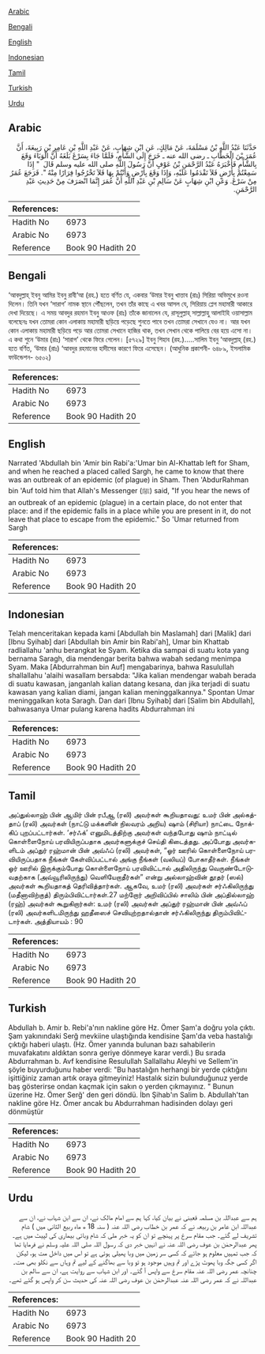 [Arabic](#arabic)

[Bengali](#bengali)

[English](#english)

[Indonesian](#indonesian)

[Tamil](#tamil)

[Turkish](#turkish)

[Urdu](#urdu)

## Arabic


<div dir="rtl" lang="ar" style={{fontSize:'larger',backgroundColor:'#f8f9fa',padding:20}}>
حَدَّثَنَا عَبْدُ اللَّهِ بْنُ مَسْلَمَةَ، عَنْ مَالِكٍ، عَنِ ابْنِ شِهَابٍ، عَنْ عَبْدِ اللَّهِ بْنِ عَامِرِ بْنِ رَبِيعَةَ، أَنَّ عُمَرَ بْنَ الْخَطَّابِ ـ رضى الله عنه ـ خَرَجَ إِلَى الشَّأْمِ، فَلَمَّا جَاءَ بِسَرْغَ بَلَغَهُ أَنَّ الْوَبَاءَ وَقَعَ بِالشَّأْمِ فَأَخْبَرَهُ عَبْدُ الرَّحْمَنِ بْنُ عَوْفٍ أَنَّ رَسُولَ اللَّهِ صلى الله عليه وسلم قَالَ ‏ "‏ إِذَا سَمِعْتُمْ بِأَرْضٍ فَلاَ تَقْدَمُوا عَلَيْهِ، وَإِذَا وَقَعَ بِأَرْضٍ وَأَنْتُمْ بِهَا فَلاَ تَخْرُجُوا فِرَارًا مِنْهُ ‏"‏‏.‏ فَرَجَعَ عُمَرُ مِنْ سَرْغَ‏.‏ وَعَنِ ابْنِ شِهَابٍ عَنْ سَالِمِ بْنِ عَبْدِ اللَّهِ أَنَّ عُمَرَ إِنَّمَا انْصَرَفَ مِنْ حَدِيثِ عَبْدِ الرَّحْمَنِ‏.‏
</div>
<div style={{backgroundColor:'#f8f9fa',padding:20, marginBottom: 10}}><table> <thead> <tr> <th>References:</th> <th></th> </tr> </thead> <tbody><tr><td>Hadith No</td><td>6973</td></tr><tr><td>Arabic No</td><td>6973</td></tr><tr><td>Reference</td><td>Book 90 Hadith 20</td></tr></tbody></table></div>

## Bengali


<div dir="ltr" lang="bn" style={{fontSize:'larger',backgroundColor:'#f8f9fa',padding:20}}>
‘আবদুল্লাহ্ ইবনু আমির ইবনু রাবী‘আ (রহ.) হতে বর্ণিত যে, একবার ‘উমার ইবনু খাত্তাব (রাঃ) সিরিয়া অভিমুখে রওনা দিলেন। তিনি যখন ‘সারাগ’ নামক স্থানে পৌঁছলেন, তখন তাঁর কাছে এ খবর আসল যে, সিরিয়ায় প্লেগ মহামারী আকারে দেখা দিয়েছে। এ সময় আবদুর রহমান ইবনু আওফ (রাঃ) তাঁকে জানালেন যে, রাসূলুল্লাহ্ সাল্লাল্লাহু আলাইহি ওয়াসাল্লাম বলেছেনঃ যখন তোমরা কোন এলাকায় মহামারী ছড়িয়ে পড়েছে শুনতে পাবে তখন তোমরা সেখানে যেও না। আর যখন কোন এলাকায় মহামারী ছড়িয়ে পড়ে আর তোমরা সেখানে হাজির থাক, তখন সেখান থেকে পালিয়ে বের হয়ে এসো না। এ কথা শুনে ‘উমার (রাঃ) ‘সারাগ’ থেকে ফিরে গেলেন। [৫৭২৯] ইবনু শিহাব (রহ.).....সালিম ইবনু ‘আবদুল্লাহ্ (রহ.) হতে বর্ণিত, ‘উমার (রাঃ) ‘আবদুর রহমানের হাদীসের কারণে ফিরে এসেছেন। (আধুনিক প্রকাশনী- ৬৪৮৯, ইসলামিক ফাউন্ডেশন- ৬৫০২)
</div>
<div style={{backgroundColor:'#f8f9fa',padding:20, marginBottom: 10}}><table> <thead> <tr> <th>References:</th> <th></th> </tr> </thead> <tbody><tr><td>Hadith No</td><td>6973</td></tr><tr><td>Arabic No</td><td>6973</td></tr><tr><td>Reference</td><td>Book 90 Hadith 20</td></tr></tbody></table></div>

## English


<div dir="ltr" lang="en" style={{fontSize:'larger',backgroundColor:'#f8f9fa',padding:20}}>
Narrated 'Abdullah bin 'Amir bin Rabi'a:'Umar bin Al-Khattab left for Sham, and when he reached a placed called Sargh, he came to know that there was an outbreak of an epidemic (of plague) in Sham. Then 'AbdurRahman bin 'Auf told him that Allah's Messenger (ﷺ) said, "If you hear the news of an outbreak of an epidemic (plague) in a certain place, do not enter that place: and if the epidemic falls in a place while you are present in it, do not leave that place to escape from the epidemic." So 'Umar returned from Sargh
</div>
<div style={{backgroundColor:'#f8f9fa',padding:20, marginBottom: 10}}><table> <thead> <tr> <th>References:</th> <th></th> </tr> </thead> <tbody><tr><td>Hadith No</td><td>6973</td></tr><tr><td>Arabic No</td><td>6973</td></tr><tr><td>Reference</td><td>Book 90 Hadith 20</td></tr></tbody></table></div>

## Indonesian


<div dir="ltr" lang="id" style={{fontSize:'larger',backgroundColor:'#f8f9fa',padding:20}}>
Telah menceritakan kepada kami [Abdullah bin Maslamah] dari [Malik] dari [Ibnu Syihab] dari [Abdullah bin Amir bin Rabi'ah], Umar bin Khattab radliallahu 'anhu berangkat ke Syam. Ketika dia sampai di suatu kota yang bernama Saragh, dia mendengar berita bahwa wabah sedang menimpa Syam. Maka [Abdurrahman bin Auf] mengabarinya, bahwa Rasulullah shallallahu 'alaihi wasallam bersabda: "Jika kalian mendengar wabah berada di suatu kawasan, janganlah kalian datang kesana, dan jika terjadi di suatu kawasan yang kalian diami, jangan kalian meninggalkannya." Spontan Umar meninggalkan kota Saragh. Dan dari [Ibnu Syihab] dari [Salim bin Abdullah], bahwasanya Umar pulang karena hadits Abdurrahman ini
</div>
<div style={{backgroundColor:'#f8f9fa',padding:20, marginBottom: 10}}><table> <thead> <tr> <th>References:</th> <th></th> </tr> </thead> <tbody><tr><td>Hadith No</td><td>6973</td></tr><tr><td>Arabic No</td><td>6973</td></tr><tr><td>Reference</td><td>Book 90 Hadith 20</td></tr></tbody></table></div>

## Tamil


<div dir="ltr" lang="ta" style={{fontSize:'larger',backgroundColor:'#f8f9fa',padding:20}}>
அப்துல்லாஹ் பின் ஆமிர் பின் ரபீஆ (ரலி) அவர்கள் கூறியதாவது: உமர் பின் அல்கத்தாப் (ரலி) அவர்கள் (நாட்டு மக்களின் நிலவரம் அறிய) ஷாம் (சிரியா) நாட்டை நோக்கிப் புறப்பட்டார்கள். ‘சர்ஃக்’ எனுமிடத்திற்கு அவர்கள் வந்தபோது ஷாம் நாட்டில் கொள்ளைநோய் பரவியிருப்பதாக அவர்களுக்குச் செய்தி கிடைத்தது. அப்போது அவர்களிடம் அப்துர் ரஹ்மான் பின் அவ்ஃப் (ரலி) அவர்கள், “ஓர் ஊரில் கொள்ளைநோய் பரவியிருப்பதாக நீங்கள் கேள்விப்பட்டால் அங்கு நீங்கள் (வலியப்) போகாதீர்கள். நீங்கள் ஓர் ஊரில் இருக்கும்போது கொள்ளைநோய் பரவிவிட்டால் அதிலிருந்து வெருண்டோடுவதற்காக (அவ்வூரிலிருந்து) வெளியேறாதீர்கள்” என்று அல்லாஹ்வின் தூதர் (ஸல்) அவர்கள் கூறியதாகத் தெரிவித்தார்கள். ஆகவே, உமர் (ரலி) அவர்கள் சர்ஃகிலிருந்து (மதீனாவிற்குத்) திரும்பிவிட்டார்கள்.27 மற்றோர் அறிவிப்பில் சாலிம் பின் அப்தில்லாஹ் (ரஹ்) அவர்கள் கூறுகிறார்கள்: உமர் (ரலி) அவர்கள் அப்துர் ரஹ்மான் பின் அவ்ஃப் (ரலி) அவர்களிடமிருந்து ஹதீஸைச் செவியுற்றதால்தான் சர்ஃகிலிருந்து திரும்பிவிட்டார்கள். அத்தியாயம் : 90
</div>
<div style={{backgroundColor:'#f8f9fa',padding:20, marginBottom: 10}}><table> <thead> <tr> <th>References:</th> <th></th> </tr> </thead> <tbody><tr><td>Hadith No</td><td>6973</td></tr><tr><td>Arabic No</td><td>6973</td></tr><tr><td>Reference</td><td>Book 90 Hadith 20</td></tr></tbody></table></div>

## Turkish


<div dir="ltr" lang="tr" style={{fontSize:'larger',backgroundColor:'#f8f9fa',padding:20}}>
Abdullah b. Amir b. Rebi'a'nın nakline göre Hz. Ömer Şam'a doğru yola çıktı. Şam yakınındaki Serğ mevkiine ulaştığında kendisine Şam'da veba hastalığı çıktığı haberi ulaştı. (Hz. Ömer yanında bulunan bazı sahabilerin muvafakatını aldıktan sonra geriye dönmeye karar verdi.) Bu sırada Abdurrahman b. Avf kendisine Resulullah Sallallahu Aleyhi ve Sellem'in şöyle buyurduğunu haber verdi: "Bu hastalığın herhangi bir yerde çıktığını işittiğiniz zaman artık oraya gitmeyiniz! Hastalık sizin bulunduğunuz yerde baş gösterirse ondan kaçmak için sakın o yerden çıkmayınız. " Bunun üzerine Hz. Ömer Serğ' den geri döndü. İbn Şihab'ın Salim b. Abdullah'tan nakline göre Hz. Ömer ancak bu Abdurrahman hadisinden dolayı geri dönmüştür
</div>
<div style={{backgroundColor:'#f8f9fa',padding:20, marginBottom: 10}}><table> <thead> <tr> <th>References:</th> <th></th> </tr> </thead> <tbody><tr><td>Hadith No</td><td>6973</td></tr><tr><td>Arabic No</td><td>6973</td></tr><tr><td>Reference</td><td>Book 90 Hadith 20</td></tr></tbody></table></div>

## Urdu


<div dir="rtl" lang="ur" style={{fontSize:'larger',backgroundColor:'#f8f9fa',padding:20}}>
ہم سے عبداللہ بن مسلمہ قعبنی نے بیان کیا، کہا ہم سے امام مالک نے، ان سے ابن شہاب نے، ان سے عبداللہ ابن عامر بن ربیعہ نے کہ عمر بن خطاب رضی اللہ عنہ ( سنہ 18 ھ ماہ ربیع الثانی میں ) شام تشریف لے گئے۔ جب مقام سرغ پر پہنچے تو ان کو یہ خبر ملی کہ شام وبائی بیماری کی لپیٹ میں ہے۔ پھر عبدالرحمٰن بن عوف رضی اللہ عنہ نے انہیں خبر دی کہ رسول اللہ صلی اللہ علیہ وسلم نے فرمایا تھا کہ جب تمہیں معلوم ہو جائے کہ کسی سر زمین میں وبا پھیلی ہوئی ہے تو اس میں داخل مت ہو، لیکن اگر کسی جگہ وبا پھوٹ پڑے اور تم وہیں موجود ہو تو وبا سے بھاگنے کے لیے تم وہاں سے نکلو بھی مت۔ چنانچہ عمر رضی اللہ عنہ مقام سرغ سے واپس آ گئے۔ اور ابن شہاب سے روایت ہے، ان سے سالم بن عبداللہ نے کہ عمر رضی اللہ عنہ عبدالرحمٰن بن عوف رضی اللہ عنہ کی حدیث سن کر واپس ہو گئے تھے۔
</div>
<div style={{backgroundColor:'#f8f9fa',padding:20, marginBottom: 10}}><table> <thead> <tr> <th>References:</th> <th></th> </tr> </thead> <tbody><tr><td>Hadith No</td><td>6973</td></tr><tr><td>Arabic No</td><td>6973</td></tr><tr><td>Reference</td><td>Book 90 Hadith 20</td></tr></tbody></table></div>